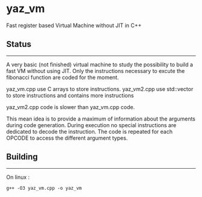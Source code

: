# yaz_vm
Fast register based Virtual Machine without JIT in C++

## Status
----------

A very basic (not finished) virtual machine to study the possibility to build a fast VM without using JIT.
Only the instructions necessary to excute the fibonacci function are coded for the moment.

yaz_vm.cpp use C arrays to store instructions.
yaz_vm2.cpp use std::vector to store instructions and contains more instructions

yaz_vm2.cpp code is slower than yaz_vm.cpp code.

This mean idea is to provide a maximum of information about the arguments during code generation.
During execution no special instructions are dedicated to decode the instruction.
The code is repeated for each OPCODE to access the different argument types.


## Building 
-----------
On linux :

``g++ -O3 yaz_vm.cpp -o yaz_vm``

